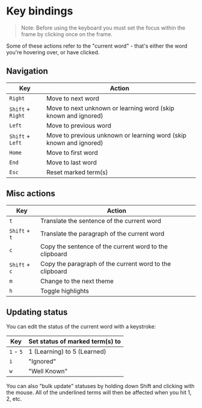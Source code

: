 # Key bindings

> Note: Before using the keyboard you must set the focus within the frame by clicking once on the frame.

Some of these actions refer to the "current word" - that's either the word you're hovering over, or have clicked.

## Navigation

| Key         | Action                                                           |
|----------------|---------------------------------------------------------------------|
| `Right`        | Move to next word                                                   |
| `Shift` + `Right` | Move to next unknown or learning word (skip known and ignored)      |
| `Left`           | Move to previous word                                               |
| `Shift` + `Left`  | Move to previous unknown or learning word (skip known and ignored)  |
| `Home`           | Move to first word  |
| `End`            | Move to last word   |
| `Esc`            | Reset marked term(s)                                                |


## Misc actions

| Key         | Action                                           |
|----------------|-----------------------------------------------|
| `t`             | Translate the sentence of the current word   |
| `Shift` + `t`   | Translate the paragraph of the current word   |
| `c`             | Copy the sentence of the current word to the clipboard |
| `Shift` + `c`   | Copy the paragraph of the current word to the clipboard |
| `m`             | Change to the next theme   |
| `h`             | Toggle highlights   |


## Updating status

You can edit the status of the current word with a keystroke:

| Key            | Set status of marked term(s) to        |
|----------------|----------------------------------------|
| `1` - `5`      | 1 (Learning) to 5 (Learned)            |
| `i`            | "Ignored"                              |
| `w`            | "Well Known"                           |


You can also "bulk update" statuses by holding down Shift and clicking with the mouse.  All of the underlined terms will then be affected when you hit 1, 2, etc.